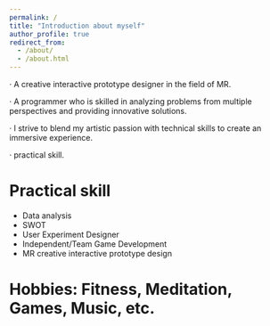 ```yaml
---
permalink: /
title: "Introduction about myself"
author_profile: true
redirect_from: 
  - /about/
  - /about.html
---
```


· A creative interactive prototype designer in the field of MR. 

· A programmer who is skilled in analyzing problems from multiple perspectives and providing innovative solutions.

· I strive to blend my artistic passion with technical skills to create an immersive experience.

· practical skill.

Practical skill
======
* Data analysis
* SWOT
* User Experiment Designer
* Independent/Team Game Development
* MR creative interactive prototype design

Hobbies: Fitness, Meditation, Games, Music, etc.
======
